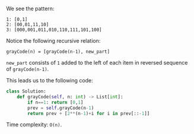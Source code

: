 We see the pattern:
```
1: [0,1]
2: [00,01,11,10]
3: [000,001,011,010,110,111,101,100]
```
Notice the following recursive relation:
```
grayCode(n) = [grayCode(n-1), new_part]
```
`new_part` consists of `1` added to the left of each item in reversed sequence of `grayCode(n-1)`.

This leads us to the following code:
```python
class Solution:
    def grayCode(self, n: int) -> List[int]:
        if n==1: return [0,1]
        prev = self.grayCode(n-1)
        return prev + [2**(n-1)+i for i in prev[::-1]]
```
Time complexity: `O(n)`.